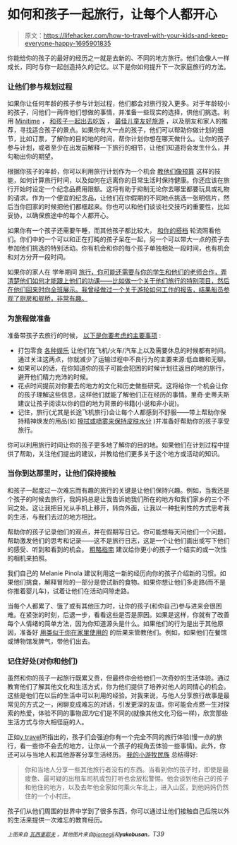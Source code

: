 # 如何和孩子一起旅行，让每个人都开心

> 原文：<https://lifehacker.com/how-to-travel-with-your-kids-and-keep-everyone-happy-1695901835>

你能给你的孩子的最好的经历之一就是去新的、不同的地方旅行。他们会像人一样成长，同时与你一起创造持久的记忆。以下是你如何提升下一次家庭旅行的方法。



### **让他们参与规划过程**

如果你让任何年龄的孩子参与计划过程，他们都会对旅行投入更多。对于年龄较小的孩子，问他们一两件他们想做的事情，并准备一些现实的选择，供他们挑选。利用 [Minitime](http://lifehacker.com/minitime-helps-plan-family-friendly-vacations-5980843) ， [和孩子一起出去吃饭](http://lifehacker.com/out-to-eat-with-kids-shows-you-where-and-when-kids-ea-1695118795) ， [最佳儿童友好旅游](http://bestkidfriendlytravel.com/) ，以及朋友和家人的推荐，寻找适合孩子的景点。如果你有大一点的孩子，他们可以帮助你做计划的细节，比如订票，了解你的目的地的时间，帮你计划你想在哪天做什么。让你的孩子参与计划，或者至少在出发前解释一下旅行的细节，让他们知道将会发生什么，并勾勒出你的期望。

根据你孩子的年龄，你可以利用旅行计划作为一个机会 [教他们像预算](http://lifehacker.com/how-should-i-teach-my-kids-about-money-989572776) 这样的技能，如何计算旅行时间，以及如何在远离你的日常生活时保持健康。你还应该在旅行开始时设定一个纪念品费用限额。这将有助于抑制无论你去哪里都要玩具或礼物的请求。作为一个便宜的纪念品，让他们在你假期的不同地点挑选一张明信片，然后当你回家的时候把他们都框起来。你也可以和他们谈谈社交技巧的重要性，比如妥协，以确保旅途中的每个人都开心。

如果你有一个孩子还需要午睡，而其他孩子都比较大， [和你的搭档](https://www.care.com/a/how-to-travel-with-kids-and-stay-sane-20150406094848) 轮流照看他们。你们中的一个可以和正在打盹的孩子呆在一起，另一个可以带大一点的孩子去参加他们挑选的特别活动。你有机会和你的每个孩子单独相处一段时间，也有机会和对方分开一段时间。

如果你的家人在 学年期间 [旅行，你可能还需要与你的学生和他们的老师合作，弄清楚他们如何才能跟上他们的功课——比如做一个关于他们旅行的特别项目，然后在他们回来时向全班展示。我曾经做过一个关于游轮如何工作的报告，结果船员参观了厨房和舰桥，非常有趣。](http://lifehacker.com/should-taking-kids-out-of-school-for-family-vacation-be-1679932609)

### **为旅程做准备**

准备带孩子去旅行的时候， [以下是你要考虑的主要事项](http://lifehacker.com/how-can-i-make-traveling-with-kids-less-of-a-nightmare-5993628) :

*   打包零食 [各种娱乐](http://wayfarer.lifehacker.com/keep-kids-occupied-during-travel-by-spreading-out-activ-1649219337) 让他们在飞机/火车/汽车上以及需要休息的时候都有时间。通过关注这两点，你就减少了运输过程中不良行为的主要来源:低血糖和无聊。
*   如果可以的话，在你知道你的孩子可能会犯困的时候计划往返目的地的旅行，避开他们精力充沛的时候。
*   花点时间提前对你要去的地方的文化和历史做些研究。这将给你一个机会让你的孩子理解这些信息，这样他们就能了解他们正在经历的事情。里奇·史蒂夫斯建议让孩子阅读以你的目的地为背景的书籍(小说和非小说)。
*   记住，旅行(尤其是长途飞机旅行)会让每个人都感到不舒服——带上帮助你保持精神焕发的用品(如 [擦拭或喷雾来保持皮肤水分](http://wayfarer.lifehacker.com/keep-your-skin-hydrated-during-travel-to-feel-refreshed-1661482044) )并准备好帮助你的孩子享受旅行。

你可以利用旅行时间让你的孩子更多地了解你的目的地。如果他们在计划过程中提供了帮助，关注他们提出的建议，并教给他们更多关于这个地方或活动的知识。

### **当你到达那里时，让他们保持接触**

和孩子一起度过一次难忘而有趣的旅行的关键是让他们保持兴趣。例如，当我还是个孩子的时候去旅行，我妈妈总是让我告诉她我们所在的地方和我们家乡的三个不同之处。这让我把目光从手机上移开，转向外面，让我以一种批判性的方式思考我的生活，与我们去过的地方相比。

帮助你的孩子记录他们的观点，并在假期写日记。你可能想每天问他们一个问题，帮助激发他们的思考和记录——这不是旅行日志，这是一个让他们画出或写下他们的感受、听到和看到的机会。 [粗略指南](http://www.roughguides.com/article/20-tips-for-travelling-with-children/) 建议给你更小的孩子一个结实的或一次性的相机来拍照。

我们自己的 Melanie Pinola 建议利用这一新的经历向你的孩子介绍新的习惯。如果他们挑食，解释冒险的一部分是尝试新的食物。如果你想让他们多走路(而不是你推着婴儿车)，试着让他们在活动间隙走路。

当每个人都累了、饿了或有其他压力时，让你的孩子(和你自己)参与进来会很困难。在紧张的时刻，后退一步，看看这些是否是原因。如果是这样，你就有了改善每个人情绪的简单方法，因为你知道源头是什么。如果他们的行为是出于其他原因，准备好 [用类似于你在家里使用的](http://lifehacker.com/six-tips-on-disciplining-children-from-an-experienced-t-1679048782) 的后果来管教他们。例如，如果他们在餐馆或博物馆发脾气，带他们出去。

### **记住好处(对你和他们)**

虽然和你的孩子一起旅行既累又贵，但最终你会给他们一次奇妙的生活体验。通过教育他们了解其他文化和生活方式，你为他们提供了培养对他人的同情心的机会。这些是他们在以后的生活中可以利用的经验。对我来说，与他人分享旅行故事是最常见的方式之一，闲聊变成难忘的对话，引发更深的友谊。你可能会点燃一生对探索的热爱，体验不同的事物*因为*它们是不同的(就像其他文化习俗一样)，欣赏那些生活方式与你大相径庭的人。

正如[y travel](http://www.ytravelblog.com/reasons-for-traveling-with-kids/)所指出的，孩子们会强迫你有一个完全不同的旅行体验(慢一点的旅行，看一些你不会去的地方，让你从一个孩子的视角去体验一些事情)。此外，你还可以与当地人和其他游客分享生活经历。 [我的小游牧民族](http://mylittlenomads.com/) 总结得好:

> 你和当地人分享一些其他旅行者没有的东西。当看到你的孩子时，即使是最疲惫、最可疑的出租车司机或包打听也会放松警惕。他会谈到他自己的孩子和他住的地方，以及去年他全家如何乘火车北上，进入山区，到他妈妈仍然住的一个小村庄。

孩子们从他们周围的世界中学到了很多东西，你可以通过让他们接触自己后院以外的生活来提供一次难忘的教育经历。

<small>*上图来自*</small> [<small>*瓦西里耶夫*</small>](http://www.shutterstock.com/pic.mhtml?id=183037556&src=id) <small>*。其他图片来自*</small>[*<small>bjornegil</small>*](https://www.flickr.com/photos/bjornegil/16947738311/)*<small>和</small>**<small>yakobusan</small>**<small>。</small>T39*